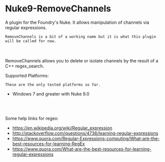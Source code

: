 # Nuke9-RemoveChannels
A plugin for the Foundry's Nuke. It allows manipulation of channels via regular expressions.

    RemoveChannels is a bit of a working name but it is what this plugin will be called for now.

<br>
<br>
RemoveChannels allows you to delete or isolate channels by the result of a C++ regex_search.

Supported Platforms:
    
    These are the only tested platforms so far.
* Windows 7 and greater with Nuke 9.0
<br>
<br>

Some help links for regex:

*    https://en.wikipedia.org/wiki/Regular_expression
*    http://stackoverflow.com/questions/4736/learning-regular-expressions
*    https://www.quora.com/Regular-Expressions-computing/What-are-the-best-resources-for-learning-RegEx
*   https://www.quora.com/What-are-the-best-resources-for-learning-regular-expressions
